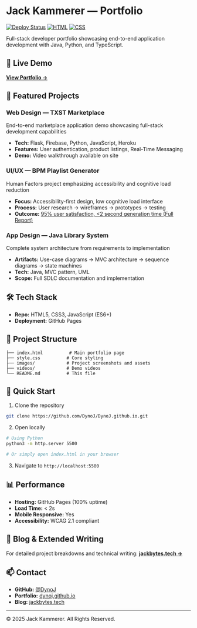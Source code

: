 # Jack Kammerer — Portfolio

[![Deploy Status](https://img.shields.io/badge/deployed-github%20pages-success)](https://dynoj.github.io)
[![HTML](https://img.shields.io/badge/HTML-72.2%25-orange)](https://github.com/DynoJ/DynoJ.github.io)
[![CSS](https://img.shields.io/badge/CSS-27.8%25-blue)](https://github.com/DynoJ/DynoJ.github.io)

Full-stack developer portfolio showcasing end-to-end application development with Java, Python, and TypeScript.

## 🔗 Live Demo
**[View Portfolio →](https://dynoj.github.io)**

## 🎯 Featured Projects

### Web Design — TXST Marketplace
End-to-end marketplace application demo showcasing full-stack development capabilities
- **Tech:** Flask, Firebase, Python, JavaScript, Heroku
- **Features:** User authentication, product listings, Real-Time Messaging
- **Demo:** Video walkthrough available on site

### UI/UX — BPM Playlist Generator  
Human Factors project emphasizing accessibility and cognitive load reduction
- **Focus:** Accessibility-first design, low cognitive load interface
- **Process:** User research → wireframes → prototypes → testing
- **Outcome:** [95% user satisfaction, <2 second generation time (Full Report)](docs/FinalReport.pdf)

### App Design — Java Library System
Complete system architecture from requirements to implementation
- **Artifacts:** Use-case diagrams → MVC architecture → sequence diagrams → state machines
- **Tech:** Java, MVC pattern, UML
- **Scope:** Full SDLC documentation and implementation

## 🛠 Tech Stack

- **Repo:** HTML5, CSS3, JavaScript (ES6+)
- **Deployment:** GitHub Pages

## 📁 Project Structure

```
├── index.html          # Main portfolio page
├── style.css          # Core styling
├── images/            # Project screenshots and assets
├── videos/            # Demo videos
└── README.md          # This file
```

## 🚀 Quick Start

1. Clone the repository
```bash
git clone https://github.com/DynoJ/DynoJ.github.io.git
```

2. Open locally
```bash
# Using Python
python3 -m http.server 5500

# Or simply open index.html in your browser
```

3. Navigate to `http://localhost:5500`

## 📊 Performance

- **Hosting:** GitHub Pages (100% uptime)
- **Load Time:** < 2s
- **Mobile Responsive:** Yes
- **Accessibility:** WCAG 2.1 compliant

## 📝 Blog & Extended Writing

For detailed project breakdowns and technical writing:
**[jackbytes.tech →](https://jackbytes.tech)**

## 📫 Contact

- **GitHub:** [@DynoJ](https://github.com/DynoJ)
- **Portfolio:** [dynoj.github.io](https://dynoj.github.io)
- **Blog:** [jackbytes.tech](https://jackbytes.tech)

---

© 2025 Jack Kammerer. All Rights Reserved.
